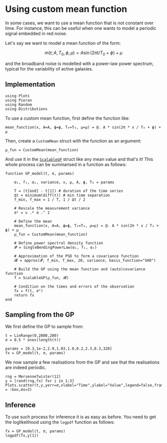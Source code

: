 # Using custom mean function

In some cases, we want to use a mean function that is not constant over time. For instance, this can be useful when one wants to model a periodic signal embedded in red noise.

Let's say we want to model a mean function of the form:
```math
m(t ; A, T_0, \phi,\mu) = A \sin{(2\pi t / T_0 +\phi)} +\mu
```
and the broadband noise is modelled with a power-law power spectrum, typical for the variability of active galaxies.

## Implementation


```@example custommean
using Plots
using Pioran
using Random
using Distributions
```

To use a custom mean function, first define the function like:
```@example custommean
mean_function(x, A=A, ϕ=ϕ, T₀=T₀, μ=μ) = @. A * sin(2π * x / T₀ + ϕ) + μ
```
Then, create a `CustomMean` struct with the function as an argument:
```@example custommean
μ_fun = CustomMean(mean_function)
```
And use it in the [`ScalableGP`](@ref) struct like any mean value and that's it! This whole process can be summarised in a function as follows:

```@example custommean
function GP_model(t, σ, params)

    α₁, f₁, α₂, variance, ν, μ, A, ϕ, T₀ = params

    T = (t[end] - t[1]) # duration of the time series
    Δt = minimum(diff(t)) # min time separation
    f_min, f_max = 1 / T, 1 / Δt / 2

    # Rescale the measurement variance
    σ² = ν .* σ .^ 2

    # Define the mean
    mean_function(x, A=A, ϕ=ϕ, T₀=T₀, μ=μ) = @. A * sin(2π * x / T₀ + ϕ) + μ
    μ_fun = CustomMean(mean_function)

    # Define power spectral density function
    𝓟 = SingleBendingPowerLaw(α₁, f₁, α₂)

    # Approximation of the PSD to form a covariance function
    𝓡 = approx(𝓟, f_min, f_max, 20, variance, basis_function="SHO")

    # Build the GP using the mean function and (auto)covariance function
    f = ScalableGP(μ_fun, 𝓡)

    # Condition on the times and errors of the observation
    fx = f(t, σ²)
    return fx
end
```

## Sampling from the GP

We first define the GP to sample from:
```@example custommean
t = LinRange(0,2000,200)
σ = 0.5 * ones(length(t))

params = [0.3,1e-2,2.9,1.03,1.0,0.2,2.3,0.3,320]
fx = GP_model(t, σ, params)
```

We now sample a few realisations from the GP and see that the realisations are indeed periodic.
```@example custommean
rng = MersenneTwister(12)
y = [rand(rng,fx) for i in 1:3]
Plots.scatter(t,y,yerr=σ,xlabel="Time",ylabel="Value",legend=false,framestyle = :box,ms=3)
```

## Inference

To use such process for inference it is as easy as before. You need to get the loglikelihood using the `logpdf` function as follows:

```@example custommean
fx = GP_model(t, σ, params)
logpdf(fx,y[1])
```
